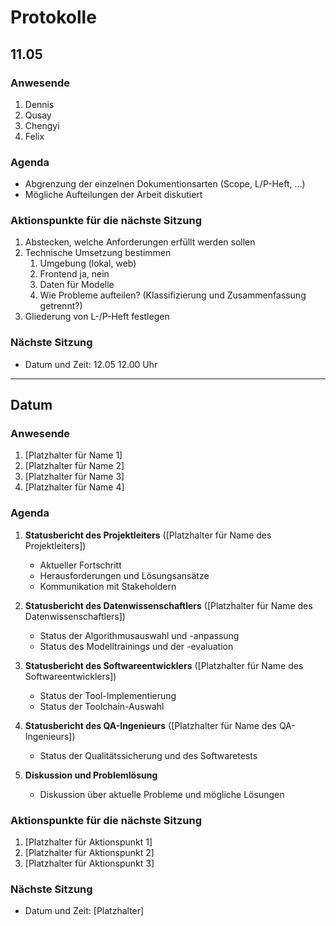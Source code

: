 # Protokolle

## 11.05

### Anwesende
1. Dennis
2. Qusay
3. Chengyi
4. Felix

### Agenda

* Abgrenzung der einzelnen Dokumentionsarten (Scope, L/P-Heft, ...)
* Mögliche Aufteilungen der Arbeit diskutiert

### Aktionspunkte für die nächste Sitzung

1. Abstecken, welche Anforderungen erfüllt werden sollen
2. Technische Umsetzung bestimmen
   1. Umgebung (lokal, web)
   2. Frontend ja, nein
   3. Daten für Modelle
   4. Wie Probleme aufteilen? (Klassifizierung und Zusammenfassung getrennt?)
3. Gliederung von L-/P-Heft festlegen

### Nächste Sitzung

- Datum und Zeit: 12.05 12.00 Uhr
  
---

## Datum

### Anwesende
1. [Platzhalter für Name 1]
2. [Platzhalter für Name 2]
3. [Platzhalter für Name 3]
4. [Platzhalter für Name 4]

### Agenda

1. **Statusbericht des Projektleiters** ([Platzhalter für Name des Projektleiters])
    - Aktueller Fortschritt
    - Herausforderungen und Lösungsansätze
    - Kommunikation mit Stakeholdern

2. **Statusbericht des Datenwissenschaftlers** ([Platzhalter für Name des Datenwissenschaftlers])
    - Status der Algorithmusauswahl und -anpassung
    - Status des Modelltrainings und der -evaluation

3. **Statusbericht des Softwareentwicklers** ([Platzhalter für Name des Softwareentwicklers])
    - Status der Tool-Implementierung
    - Status der Toolchain-Auswahl

4. **Statusbericht des QA-Ingenieurs** ([Platzhalter für Name des QA-Ingenieurs])
    - Status der Qualitätssicherung und des Softwaretests

5. **Diskussion und Problemlösung**
    - Diskussion über aktuelle Probleme und mögliche Lösungen

### Aktionspunkte für die nächste Sitzung

1. [Platzhalter für Aktionspunkt 1]
2. [Platzhalter für Aktionspunkt 2]
3. [Platzhalter für Aktionspunkt 3]

### Nächste Sitzung

- Datum und Zeit: [Platzhalter]
